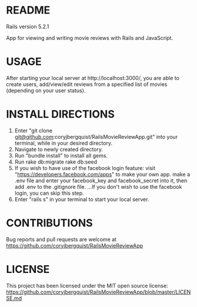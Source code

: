 # README

Rails version 5.2.1

App for viewing and writing movie reviews with Rails and JavaScript.

# USAGE

After starting your local server at http://localhost:3000/, you are able to create users, add/view/edit reviews from a specified list of movies (depending on your user status).

# INSTALL DIRECTIONS

1. Enter "git clone git@github.com:coryjbergquist/RailsMovieReviewApp.git" into your terminal, while in your desired directory.
2. Navigate to newly created directory.
3. Run "bundle install" to install all gems.
4. Run rake db:migrate rake db:seed
5. If you wish to have use of the facebook login feature:
  visit "https://developers.facebook.com/apps" to make your own app.
  make a .env file and enter your facebook_key and facebook_secret into it,
  then add .env to the .gitignore file.
    ...If you don't wish to use the facebook login, you can skip this step.
6. Enter "rails s" in your terminal to start your local server.

# CONTRIBUTIONS

Bug reports and pull requests are welcome at https://github.com/coryjbergquist/RailsMovieReviewApp

# LICENSE

 This project has been licensed under the MIT open source license:
 https://github.com/coryjbergquist/RailsMovieReviewApp/blob/master/LICENSE.md
